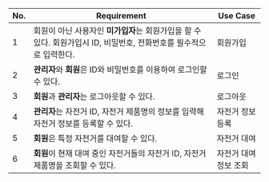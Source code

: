 | No. | Requirement                                                                                                         | Use Case              |
| --- | ------------------------------------------------------------------------------------------------------------------- | --------------------- |
| 1   | 회원이 아닌 사용자인 **미가입자**는 회원가입을 할 수 있다. 회원가입시 ID, 비밀번호, 전화번호를 필수적으로 입력한다. | 회원가입              |
| 2   | **관리자**와 **회원**은 ID와 비밀번호를 이용하여 로그인할 수 있다.                                                  | 로그인                |
| 3   | **회원**과 **관리자**는 로그아웃할 수 있다.                                                                         | 로그아웃              |
| 4   | **관리자**는 자전거 ID, 자전거 제품명의 정보를 입력해 자전거 정보를 등록할 수 있다.                                 | 자전거 정보 등록      |
| 5   | **회원**은 특정 자전거를 대여할 수 있다.                                                                            | 자전거 대여           |
| 6   | **회원**이 현재 대여 중인 자전거들의 자전거 ID, 자전거 제품명을 조회할 수 있다.                                     | 자전거 대여 정보 조회 |
